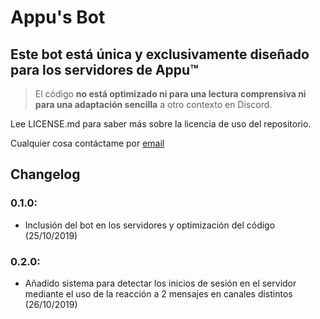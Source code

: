 # Appu's Bot
## Este bot está única y exclusivamente diseñado para los servidores de Appu™
>El código **no está optimizado ni para una lectura comprensiva ni para una adaptación sencilla** a otro contexto en Discord.

Lee LICENSE.md para saber más sobre la licencia de uso del repositorio.

Cualquier cosa contáctame por [email](mailto:fernandez.fer.pabloff@gmail.com)

## Changelog
### 0.1.0:
 - Inclusión del bot en los servidores y optimización del código
(25/10/2019)
### 0.2.0:
 - Añadido sistema para detectar los inicios de sesión en el servidor mediante el uso de la reacción a 2 mensajes en canales distintos
(26/10/2019)
